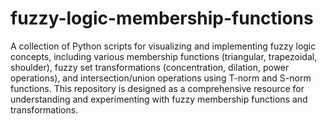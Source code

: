 # fuzzy-logic-membership-functions
A collection of Python scripts for visualizing and implementing fuzzy logic concepts, including various membership functions (triangular, trapezoidal, shoulder), fuzzy set transformations (concentration, dilation, power operations), and intersection/union operations using T-norm and S-norm functions. This repository is designed as a comprehensive resource for understanding and experimenting with fuzzy membership functions and transformations.